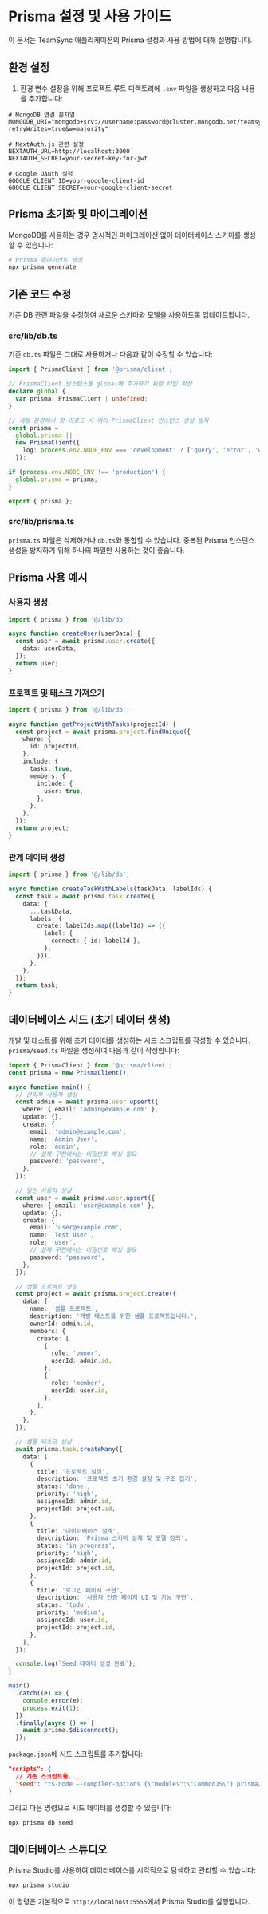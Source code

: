 # Prisma 설정 및 사용 가이드

이 문서는 TeamSync 애플리케이션의 Prisma 설정과 사용 방법에 대해 설명합니다.

## 환경 설정

1. 환경 변수 설정을 위해 프로젝트 루트 디렉토리에 `.env` 파일을 생성하고 다음 내용을 추가합니다:

```
# MongoDB 연결 문자열
MONGODB_URI="mongodb+srv://username:password@cluster.mongodb.net/teamsync?retryWrites=true&w=majority"

# NextAuth.js 관련 설정
NEXTAUTH_URL=http://localhost:3000
NEXTAUTH_SECRET=your-secret-key-for-jwt

# Google OAuth 설정
GOOGLE_CLIENT_ID=your-google-client-id
GOOGLE_CLIENT_SECRET=your-google-client-secret
```

## Prisma 초기화 및 마이그레이션

MongoDB를 사용하는 경우 명시적인 마이그레이션 없이 데이터베이스 스키마를 생성할 수 있습니다:

```bash
# Prisma 클라이언트 생성
npx prisma generate
```

## 기존 코드 수정

기존 DB 관련 파일을 수정하여 새로운 스키마와 모델을 사용하도록 업데이트합니다.

### src/lib/db.ts

기존 `db.ts` 파일은 그대로 사용하거나 다음과 같이 수정할 수 있습니다:

```typescript
import { PrismaClient } from '@prisma/client';

// PrismaClient 인스턴스를 global에 추가하기 위한 타입 확장
declare global {
  var prisma: PrismaClient | undefined;
}

// 개발 환경에서 핫 리로드 시 여러 PrismaClient 인스턴스 생성 방지
const prisma =
  global.prisma ||
  new PrismaClient({
    log: process.env.NODE_ENV === 'development' ? ['query', 'error', 'warn'] : ['error'],
  });

if (process.env.NODE_ENV !== 'production') {
  global.prisma = prisma;
}

export { prisma };
```

### src/lib/prisma.ts

`prisma.ts` 파일은 삭제하거나 `db.ts`와 통합할 수 있습니다. 중복된 Prisma 인스턴스 생성을 방지하기 위해 하나의 파일만 사용하는 것이 좋습니다.

## Prisma 사용 예시

### 사용자 생성

```typescript
import { prisma } from '@/lib/db';

async function createUser(userData) {
  const user = await prisma.user.create({
    data: userData,
  });
  return user;
}
```

### 프로젝트 및 태스크 가져오기

```typescript
import { prisma } from '@/lib/db';

async function getProjectWithTasks(projectId) {
  const project = await prisma.project.findUnique({
    where: {
      id: projectId,
    },
    include: {
      tasks: true,
      members: {
        include: {
          user: true,
        },
      },
    },
  });
  return project;
}
```

### 관계 데이터 생성

```typescript
import { prisma } from '@/lib/db';

async function createTaskWithLabels(taskData, labelIds) {
  const task = await prisma.task.create({
    data: {
      ...taskData,
      labels: {
        create: labelIds.map((labelId) => ({
          label: {
            connect: { id: labelId },
          },
        })),
      },
    },
  });
  return task;
}
```

## 데이터베이스 시드 (초기 데이터 생성)

개발 및 테스트를 위해 초기 데이터를 생성하는 시드 스크립트를 작성할 수 있습니다. `prisma/seed.ts` 파일을 생성하여 다음과 같이 작성합니다:

```typescript
import { PrismaClient } from '@prisma/client';
const prisma = new PrismaClient();

async function main() {
  // 관리자 사용자 생성
  const admin = await prisma.user.upsert({
    where: { email: 'admin@example.com' },
    update: {},
    create: {
      email: 'admin@example.com',
      name: 'Admin User',
      role: 'admin',
      // 실제 구현에서는 비밀번호 해싱 필요
      password: 'password',
    },
  });

  // 일반 사용자 생성
  const user = await prisma.user.upsert({
    where: { email: 'user@example.com' },
    update: {},
    create: {
      email: 'user@example.com',
      name: 'Test User',
      role: 'user',
      // 실제 구현에서는 비밀번호 해싱 필요
      password: 'password',
    },
  });

  // 샘플 프로젝트 생성
  const project = await prisma.project.create({
    data: {
      name: '샘플 프로젝트',
      description: '개발 테스트를 위한 샘플 프로젝트입니다.',
      ownerId: admin.id,
      members: {
        create: [
          {
            role: 'owner',
            userId: admin.id,
          },
          {
            role: 'member',
            userId: user.id,
          },
        ],
      },
    },
  });

  // 샘플 태스크 생성
  await prisma.task.createMany({
    data: [
      {
        title: '프로젝트 설정',
        description: '프로젝트 초기 환경 설정 및 구조 잡기',
        status: 'done',
        priority: 'high',
        assigneeId: admin.id,
        projectId: project.id,
      },
      {
        title: '데이터베이스 설계',
        description: 'Prisma 스키마 설계 및 모델 정의',
        status: 'in_progress',
        priority: 'high',
        assigneeId: admin.id,
        projectId: project.id,
      },
      {
        title: '로그인 페이지 구현',
        description: '사용자 인증 페이지 UI 및 기능 구현',
        status: 'todo',
        priority: 'medium',
        assigneeId: user.id,
        projectId: project.id,
      },
    ],
  });

  console.log(`Seed 데이터 생성 완료`);
}

main()
  .catch((e) => {
    console.error(e);
    process.exit(1);
  })
  .finally(async () => {
    await prisma.$disconnect();
  });
```

`package.json`에 시드 스크립트를 추가합니다:

```json
"scripts": {
  // 기존 스크립트들...
  "seed": "ts-node --compiler-options {\"module\":\"CommonJS\"} prisma/seed.ts"
}
```

그리고 다음 명령으로 시드 데이터를 생성할 수 있습니다:

```bash
npx prisma db seed
```

## 데이터베이스 스튜디오

Prisma Studio를 사용하여 데이터베이스를 시각적으로 탐색하고 관리할 수 있습니다:

```bash
npx prisma studio
```

이 명령은 기본적으로 `http://localhost:5555`에서 Prisma Studio를 실행합니다.

